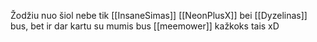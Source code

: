 Žodžiu nuo šiol nebe tik [[InsaneSimas]] [[NeonPlusX]] bei [[Dyzelinas]] bus, bet ir dar kartu su mumis bus [[meemower]] kažkoks tais xD